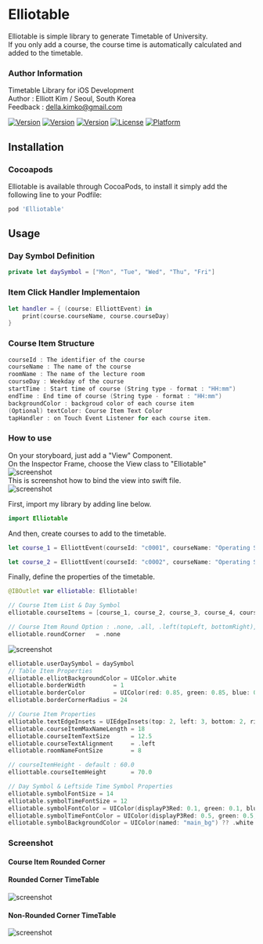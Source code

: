 # Elliotable
Elliotable is simple library to generate Timetable of University.   
If you only add a course, the course time is automatically calculated and added to the timetable.   

### Author Information
Timetable Library for iOS Development   
Author : Elliott Kim / Seoul, South Korea   
Feedback : della.kimko@gmail.com   
   
[![Version](https://img.shields.io/badge/version-v1.1.6-green.svg?style=flat)](http://cocoapods.org/pods/Elliotable)
[![Version](https://img.shields.io/badge/ios-11.0-blue.svg?style=flat)](http://cocoapods.org/pods/Elliotable)
[![Version](https://img.shields.io/cocoapods/v/Elliotable.svg?style=flat)](http://cocoapods.org/pods/Elliotable)
[![License](https://img.shields.io/cocoapods/l/Elliotable.svg?style=flat)](http://cocoapods.org/pods/Elliotable)
[![Platform](https://img.shields.io/cocoapods/p/Elliotable.svg?style=flat)](http://cocoapods.org/pods/Elliotable)

## Installation

### Cocoapods
Elliotable is available through CocoaPods, to install it simply add the following line to your Podfile:   
```ruby
pod 'Elliotable'
```

## Usage   
### Day Symbol Definition   
```swift
private let daySymbol = ["Mon", "Tue", "Wed", "Thu", "Fri"]   
```
### Item Click Handler Implementaion    
```swift
let handler = { (course: ElliottEvent) in   
    print(course.courseName, course.courseDay)   
}   
```

### Course Item Structure   
```swift
courseId : The identifier of the course   
courseName : The name of the course
roomName : The name of the lecture room
courseDay : Weekday of the course
startTime : Start time of course (String type - format : "HH:mm")
endTime : End time of course (String type - format : "HH:mm")
backgroundColor : backgroud color of each course item
(Optional) textColor: Course Item Text Color
tapHandler : on Touch Event Listener for each course item.
```

### How to use   
On your storyboard, just add a "View" Component.     
On the Inspector Frame, choose the View class to "Elliotable"   
![screenshot](./screenshot3.png)   
This is screenshot how to bind the view into swift file.   
![screenshot](./screenshot4.png)   


First, import my library by adding line below.   
```swift
import Elliotable
```
And then, create courses to add to the timetable.   
```swift
let course_1 = ElliottEvent(courseId: "c0001", courseName: "Operating System", roomName: "IT Building 21204", courseDay: .tuesday, startTime: "12:00", endTime: "13:15", backgroundColor: [UIColor], tapHandler: handler)

let course_2 = ElliottEvent(courseId: "c0002", courseName: "Operating System", roomName: "IT Building 21204", courseDay: .thursday, startTime: "12:00", endTime: "13:15", textColor: UIColor.white, backgroundColor: [UIColor], tapHandler: handler)
```
Finally, define the properties of the timetable.   
```swift
@IBOutlet var elliotable: Elliotable!

// Course Item List & Day Symbol
elliotable.courseItems = [course_1, course_2, course_3, course_4, course_5, course_6, course_7, course_8, course_9, course_10]
```

```swift
// Course Item Round Option : .none, .all, .left(topLeft, bottomRight), .right(topRight, bottomLeft)
elliotable.roundCorner   = .none
```
![screenshot](./screenshot_round_corner.png) 

```swift
elliotable.userDaySymbol = daySymbol     
// Table Item Properties
elliotable.elliotBackgroundColor = UIColor.white
elliotable.borderWidth        = 1
elliotable.borderColor        = UIColor(red: 0.85, green: 0.85, blue: 0.85, alpha: 1.0)
elliotable.borderCornerRadius = 24

// Course Item Properties
elliotable.textEdgeInsets = UIEdgeInsets(top: 2, left: 3, bottom: 2, right: 10)
elliotable.courseItemMaxNameLength = 18
elliotable.courseItemTextSize      = 12.5
elliotable.courseTextAlignment     = .left
elliotable.roomNameFontSize        = 8

// courseItemHeight - default : 60.0
elliottable.courseItemHeight       = 70.0

// Day Symbol & Leftside Time Symbol Properties
elliotable.symbolFontSize = 14
elliotable.symbolTimeFontSize = 12
elliotable.symbolFontColor = UIColor(displayP3Red: 0.1, green: 0.1, blue: 0.1, alpha: 1.0)
elliotable.symbolTimeFontColor = UIColor(displayP3Red: 0.5, green: 0.5, blue: 0.5, alpha: 1.0)
elliotable.symbolBackgroundColor = UIColor(named: "main_bg") ?? .white  
```


### Screenshot   
#### Course Item Rounded Corner

#### Rounded Corner TimeTable   
![screenshot](./screenshot_1.jpeg)   
#### Non-Rounded Corner TimeTable   
![screenshot](./screenshot_2.jpeg)
